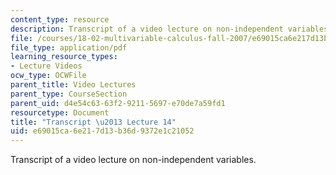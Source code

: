 ```yaml
---
content_type: resource
description: Transcript of a video lecture on non-independent variables.
file: /courses/18-02-multivariable-calculus-fall-2007/e69015ca6e217d13b36d9372e1c21052_18_022007L14.pdf
file_type: application/pdf
learning_resource_types:
- Lecture Videos
ocw_type: OCWFile
parent_title: Video Lectures
parent_type: CourseSection
parent_uid: d4e54c63-63f2-9211-5697-e70de7a59fd1
resourcetype: Document
title: "Transcript \u2013 Lecture 14"
uid: e69015ca-6e21-7d13-b36d-9372e1c21052
---
```

Transcript of a video lecture on non-independent variables.

